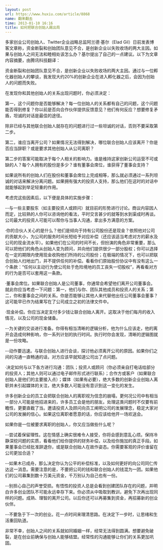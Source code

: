 ```yaml
---
layout: post
url: https://www.huxiu.com/article/8868
name: 翻来翻去
time: 2013-01-10 16:16
title: 如何把联合创始人踢出局
---
```

多家创业公司创始人、Twitter企业战略总监阿兰德·基尔（Elad Gil）日前发表博客文章称，资金断裂和创始团队意见不合，是创新企业以失败收场的两大主因。如果与创始人之间无法和睦相处该怎么办？基尔提出了自己的一点建议。以下为文章内容摘要，由腾讯科技翻译：

资金断裂和创始团队意见不合，是创新企业以失败收场的两大主因。通过与一位孵化器创始人的攀谈，我发现大约20%的创新企业在进入孵化器之后，会因为创始人的问题而失败。

在发现你和其他创始人的关系出现问题时，你必须决定：

第一，这个问题你是否能够解决？每一位创始人的关系都有自己的问题，这个问题能否得到修复？你以前是否向合作伙伴提供反馈意见？他们有何反应？想要修复矛盾，坦诚的对话是最佳的途径。

除非已经与其他联合创始人就存在的问题进行过一些坦诚的对话，否则不要采取第二步。

第二，谁应当离开公司？如果情况无法得到解决，哪位联合创始人应该离开？你是否应当辞职？或是要求其他创始人从公司离职？

第二步的答案可能取决于每个人相关的影响力。谁是维持这家创新公司运营不可或缺的人？每个人拥有的股份是多少？谁有董事会席位，谁获得了董事会支持？

如果说所有的创始人们在股份和董事会席位上完成相等，那么就必须通过一系列坦诚的对话来解决分离问题。如果拥有强大的投资人支持，那么他们在这时的对话中就能够起到举足轻重的作用。

考虑完这些因素后，以下便是具体的实施步骤：

--与一些主要股东（如主要投资人或顾问）就目前的形势进行讨论。商议内容因人而定，比较熟的人你可以咨询他的看法，平时交言甚少的就等到水到渠成时再谈。公司最大的投资人可能可以帮你与当事人沟通，拿出多方满意的方案。

·你的合伙人关心的是什么？他们是倾向于持有公司股份还是现金？依照他对公司的贡献大小，为公司的服务时间长短给予对应补偿（还应该适当考虑对方的薪水及公司的现金流水平）。如果他们在公司的时间不长，但扮演的角色非常重要，那么可以把他们的角色从创始人变为顾问，并向他们提供很少一部分股权；你可以选择在一定的期限内使用现金收购他们所持的公司股份；在极端的情况下，也可以把联合创始人扫地出门，并不提供任何的补偿。看看你们原始股份协议中有没有这么一个条款：“任何以主动行为使公司处于危险境地的员工丧失一切股权”，再看看对方的行为是否可以套用这一条款。

·董事会席位。如果联合创始人是公司董事，你通常会希望他们离开公司董事会。就此你应当考虑一下问题：第一，他们与你、团队其他成员和投资人的关系；第二，你和董事会之间的关系。你是否能够让其他人来代替他出任公司董事会董事？这可能早已作为结果写在了公司成立之初的法律文件中。

·现金补偿。你应当决定支付多少钱让联合创始人离开。这取决于他们每月的收入情况，以及公司的现金储备。

--为关键的交谈进行准备。你得有相当清晰的逻辑分析，他为什么应该走，他的离开会造成何种影响，你一系列计划的执行时间。执行时你会发现，清晰的逻辑图就是一份攻略。

--动作要迅速。与联合创始人进行会谈，探讨他必须离开公司的原因。如果你们之间的沟通一直畅通的话，对方应该早就知道公司出了点问题。

·决定如何与以下各方进行沟通：团队；投资人或顾问（你必须亲自打电话给部分的投资人；其他人则可以通过电子邮件形式进行联系）；合作方或客户（如果联合创始人是他们的主要接入点）；媒体（如果有必要），绝大多数的创新企业创始人离职并未引起媒体的关注，绝大多数人可能没有意识到这一变化的发生。

许多创新企业的员工会把联合创始人的离职视为信念的崩塌，更何况公司中有相当一部分人可能是他招进来的，许多员工会是他的朋友。处理这类问题时不仅要有前瞻性，更要直截了当。邀请投资人及顾问向员工阐明公司的发展理念，稳定大家对公司的发展的信心。如果这位离职者愿意的话，你应该给他开一场欢送会。

如果你是一位被要求离职的创始人，你又应当做些什么呢？

--尝试着保留理性。这在情感上确实很难令人接受，你将会感到意乱心烦。保持冷静深挖问题的实质，看看他们给你提供的财务补偿，以及给你施加的真正手段。如果董事会已经批准辞退你，或是联合创始人在故作姿态。你需要客观的评价谁留在公司更加合适？

--如果木已成舟，那么决定你认为公平的补偿标准，以及如何更好的向公司同仁传达这一消息。需要注意的是，不要把公司的钱和联合创始人的钱混为一团。如果他们的公司募集到数十万美元资金，千万别认为自己也有一份。

--别担心自己的声誉受损。有悟性的投资人总是会看到创建团队存在的问题，并明白许多创业团队不可能永远幸存下来。你必须从中吸取到教训，避免下次再出现同样的问题。成熟、理智的离开公司。以后你还可以再募集到资金，再招募新的创业伙伴。

--不要急于下一次的创业。花一点时间来理清思路。在决定下一步时，让思绪和生活重回轨道。

非常不幸，创始人之间的关系就如同婚姻一样，经常无法得到圆满。想要避免破裂，是在创业前确保与创始人能够结盟。经常性的沟通能够让你们的关系更加巩固。

